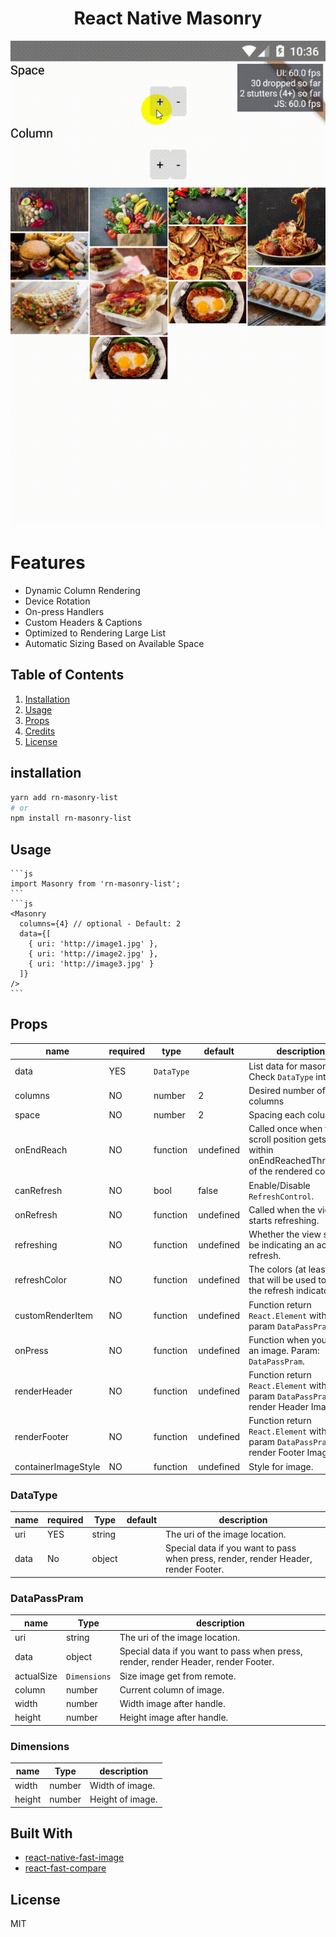 <div align="center">
<h1>React Native Masonry</h1>
<img src="./demo/demo.gif">
</div>

# Features
- Dynamic Column Rendering
- Device Rotation
- On-press Handlers
- Custom Headers & Captions
- Optimized to Rendering Large List
- Automatic Sizing Based on Available Space

## Table of Contents

1. [Installation](#installation)
2. [Usage](#usage)
3. [Props](#props)
4. [Credits](#built-with)
5. [License](#license)

## installation
```sh
yarn add rn-masonry-list
# or
npm install rn-masonry-list
```
## Usage

    ```js
    import Masonry from 'rn-masonry-list';
    ```
    ```js
    <Masonry
      columns={4} // optional - Default: 2
      data={[
        { uri: 'http://image1.jpg' },
        { uri: 'http://image2.jpg' },
        { uri: 'http://image3.jpg' }
      ]}
    />
    ```

## Props

|       name            | required |     type     |        default        |            description                                                                                        |
| --------------------- | -------- | -------------|---------------------- | --------------------------------------------------------------------------------------------------------------|
|   data                |  YES     |   `DataType` |                       | List data for masonry. Check `DataType` interface                                                             |
|   columns             |  NO      |   number     |            2          | Desired number of columns                                                                                     |
|   space               |  NO      |   number     |            2          | Spacing each column                                                                                           |
|   onEndReach          |  NO      |   function   |        undefined      | Called once when the scroll position gets within onEndReachedThreshold of the rendered content.               |
|   canRefresh          |  NO      |   bool       |        false          | Enable/Disable `RefreshControl`.                                                                              |
|   onRefresh           |  NO      |   function   |        undefined      | Called when the view starts refreshing.                                                                       |
|   refreshing          |  NO      |   function   |        undefined      | Whether the view should be indicating an active refresh.                                                      |
|   refreshColor        |  NO      |   function   |        undefined      | The colors (at least one) that will be used to draw the refresh indicator.                                    |
|   customRenderItem    |  NO      |   function   |        undefined      | Function return `React.Element` with param `DataPassPram`.                                                    |
|   onPress             |  NO      |   function   |        undefined      | Function when you press an image. Param:   `DataPassPram`.                                                    |
|   renderHeader        |  NO      |   function   |        undefined      | Function return `React.Element` with param `DataPassPram` to render Header Image.                             |
|   renderFooter        |  NO      |   function   |        undefined      | Function return `React.Element` with param `DataPassPram` to render Footer Image.                             |
|   containerImageStyle |  NO      |   function   |        undefined      | Style for image.                                                 |

### DataType
|       name         | required |     Type     |        default        |            description                                                                                        |
| ------------------ | -------- | ------------ | --------------------- | ------------------------------------------------------------------------------------------------------------- |
|   uri              |  YES     |   string     |                       | The uri of the image location.                                                                                |
|   data             |  No      |   object     |                       | Special data if you want to pass when press, render, render Header, render Footer.                           |

### DataPassPram
|       name         |    Type     |            description                                                                                        |
| ------------------ | ----------- | --------------------------------------------------------------------------------------------------------------|
|   uri              |  string     | The uri of the image location.                                                                                |
|   data             |  object     | Special data if you want to pass when press, render, render Header, render Footer.                            |
|   actualSize       | `Dimensions`| Size image get from remote.                                                                                   |
|   column           |  number     | Current column of image.                                                                                      |
|   width            |  number     | Width image after handle.                                                                                     |
|   height           |  number     | Height image after handle.                                                                                    |

### Dimensions
|       name         |    Type     |            description                                                                                        |
| ------------------ | ----------- | --------------------------------------------------------------------------------------------------------------|
|   width            |  number     | Width of image.                                                                                               |
|   height           |  number     | Height of image.                                                                                              |

## Built With

- [react-native-fast-image](https://github.com/DylanVann/react-native-fast-image)
- [react-fast-compare](https://github.com/FormidableLabs/react-fast-compare)


## License

MIT